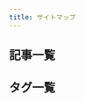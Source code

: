 ```yaml
---
title: サイトマップ
---
```


<script setup>
import { data as posts } from "../.vitepress/theme/components/posts.data.mjs"
import AllPosts from "../.vitepress/theme/components/AllPosts.vue"
import AllTags from "../.vitepress/theme/components/AllTags.vue"

</script>


## 記事一覧

<AllPosts :posts="posts" />


## タグ一覧

<AllTags :posts="posts" />
